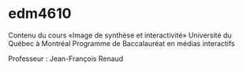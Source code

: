edm4610
=======

Contenu du cours «Image de synthèse et interactivité»
Université du Québec à Montréal
Programme de Baccalauréat en médias interactifs

Professeur : Jean-François Renaud
